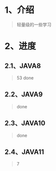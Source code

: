 # 1、介绍

> 轻量级的一些学习

# 2、进度

## 2.1、JAVA8

> 53 done

## 2.2、JAVA9

> done

## 2.3、JAVA10

> done

## 2.4、JAVA11

> 7
